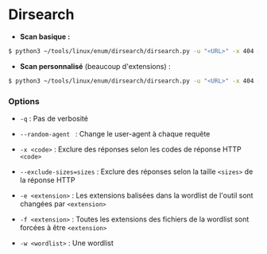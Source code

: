 # Dirsearch

- **Scan basique :**

```bash
$ python3 ~/tools/linux/enum/dirsearch/dirsearch.py -u "<URL>" -x 404 --random-agent
```

* **Scan personnalisé** (beaucoup d'extensions) : 

```bash
$ python3 ~/tools/linux/enum/dirsearch/dirsearch.py -u "<URL>" -x 404 --random-agent -e asp,aspx,backup,bak,conf,config,db,jsp,old,orig,php,py,sql,swp,tar,tgz,txt,xml,zip
```



### Options

- `-q` : Pas de verbosité 
- `--random-agent ` : Change le user-agent à chaque requête
- `-x <code>` : Exclure des réponses selon les codes de réponse HTTP `<code>`
- `--exclude-sizes=sizes` : Exclure des réponses selon la taille `<sizes>` de la réponse HTTP  
- `-e <extension>` : Les extensions balisées dans la wordlist de l'outil sont changées par `<extension>` 
- `-f <extension>` : Toutes les extensions des fichiers de la wordlist sont forcées à être `<extension>`

- `-w <wordlist>` : Une wordlist
